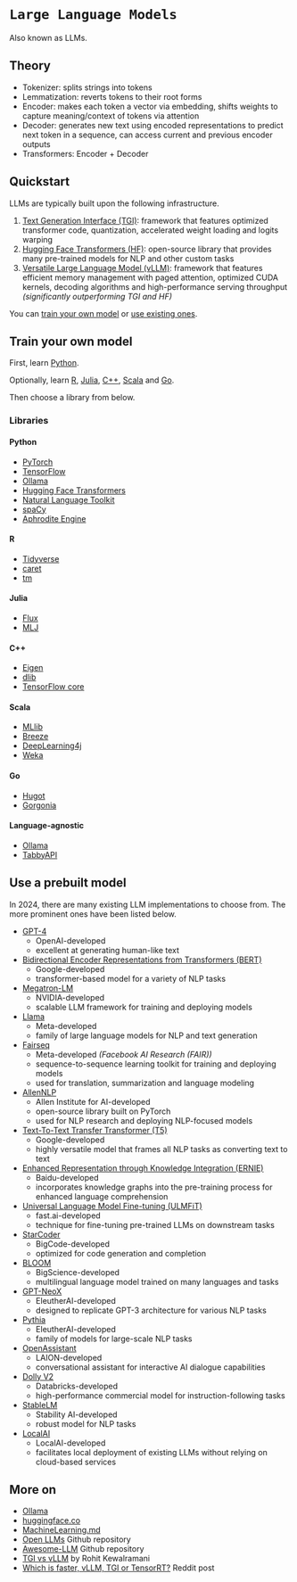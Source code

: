 # `Large Language Models`

Also known as LLMs.

## Theory 

* Tokenizer: splits strings into tokens
* Lemmatization: reverts tokens to their root forms
* Encoder: makes each token a vector via embedding, shifts weights to capture meaning/context of tokens via attention
* Decoder: generates new text using encoded representations to predict next token in a sequence, can access current and previous encoder outputs
* Transformers: Encoder + Decoder

## Quickstart

LLMs are typically built upon the following infrastructure.

1. [Text Generation Interface (TGI)](https://huggingface.co/docs/text-generation-inference/en/index): framework that features optimized transformer code, quantization, accelerated weight loading and logits warping
2. [Hugging Face Transformers (HF)](https://github.com/huggingface/transformers): open-source library that provides many pre-trained models for NLP and other custom tasks
3. [Versatile Large Language Model (vLLM)](https://github.com/vllm-project/vllm): framework that features efficient memory management with paged attention, optimized CUDA kernels, decoding algorithms and high-performance serving throughput *(significantly outperforming TGI and HF)*

You can [train your own model](#train-your-own-model) or [use existing ones](#use-a-prebuilt-model).

## Train your own model

First, learn [Python](https://learnxinyminutes.com/docs/python/).

Optionally, learn [R](https://learnxinyminutes.com/docs/r/), [Julia](https://learnxinyminutes.com/docs/julia/), [C++](https://learnxinyminutes.com/docs/c++/), [Scala](https://learnxinyminutes.com/docs/scala/) and [Go](https://learnxinyminutes.com/docs/go/).

Then choose a library from below.

### Libraries

#### Python

* [PyTorch](https://pytorch.org/)
* [TensorFlow](https://www.tensorflow.org/)
* [Ollama](https://ollama.com/)
* [Hugging Face Transformers](https://huggingface.co/docs/transformers/en/index)
* [Natural Language Toolkit](https://www.nltk.org/)
* [spaCy](https://spacy.io/)
* [Aphrodite Engine](https://github.com/PygmalionAI/aphrodite-engine)

#### R

* [Tidyverse](https://www.tidyverse.org/packages/)
* [caret](https://topepo.github.io/caret/)
* [tm](https://cran.r-project.org/web/packages/tm/index.html) 

#### Julia

* [Flux](https://fluxml.ai/Flux.jl/stable/)
* [MLJ](https://juliaai.github.io/MLJ.jl/dev/)

#### C++

* [Eigen](https://eigen.tuxfamily.org/index.php?title=Main_Page) 
* [dlib](http://dlib.net/)
* [TensorFlow core](https://www.tensorflow.org/api_docs/cc)

#### Scala

* [MLlib](https://spark.apache.org/mllib/) 
* [Breeze](https://github.com/scalanlp/breeze) 
* [DeepLearning4j](https://deeplearning4j.konduit.ai/) 
* [Weka](https://www.weka.io/)

#### Go

* [Hugot](https://github.com/knights-analytics/hugot)
* [Gorgonia](https://gorgonia.org/)

#### Language-agnostic

* [Ollama](https://ollama.com/)
* [TabbyAPI](https://github.com/theroyallab/tabbyAPI)

## Use a prebuilt model

In 2024, there are many existing LLM implementations to choose from. The more prominent ones have been listed below.

* [GPT-4](https://openai.com/index/gpt-4/)
    * OpenAI-developed
    * excellent at generating human-like text
* [Bidirectional Encoder Representations from Transformers (BERT)](https://research.google/pubs/bert-pre-training-of-deep-bidirectional-transformers-for-language-understanding/)
    * Google-developed
    * transformer-based model for a variety of NLP tasks
* [Megatron-LM](https://huggingface.co/docs/accelerate/en/usage_guides/megatron_lm)
    * NVIDIA-developed
    * scalable LLM framework for training and deploying models
* [Llama](https://llama.meta.com/)
    * Meta-developed
    * family of large language models for NLP and text generation 
* [Fairseq](https://ai.meta.com/tools/fairseq/)
    * Meta-developed *(Facebook AI Research (FAIR))*
    * sequence-to-sequence learning toolkit for training and deploying models 
    * used for translation, summarization and language modeling
* [AllenNLP](https://allenai.org/allennlp)
    * Allen Institute for AI-developed
    * open-source library built on PyTorch
    * used for NLP research and deploying NLP-focused models
* [Text-To-Text Transfer Transformer (T5)](https://huggingface.co/docs/transformers/en/model_doc/t5)
    * Google-developed 
    * highly versatile model that frames all NLP tasks as converting text to text
* [Enhanced Representation through Knowledge Integration (ERNIE)](http://research.baidu.com/Blog/index-view?id=183) 
    * Baidu-developed
    * incorporates knowledge graphs into the pre-training process for enhanced language comprehension
* [Universal Language Model Fine-tuning (ULMFiT)](https://paperswithcode.com/method/ulmfit)
    * fast.ai-developed
    * technique for fine-tuning pre-trained LLMs on downstream tasks
* [StarCoder](https://huggingface.co/bigcode/starcoder)
    * BigCode-developed
    * optimized for code generation and completion
* [BLOOM](https://huggingface.co/bigscience/bloom)
    * BigScience-developed
    * multilingual language model trained on many languages and tasks
* [GPT-NeoX](https://huggingface.co/docs/transformers/en/model_doc/gpt_neox)
    * EleutherAI-developed
    * designed to replicate GPT-3 architecture for various NLP tasks
* [Pythia](https://www.eleuther.ai/papers-blog/pythia-a-suite-for-analyzing-large-language-modelsacross-training-and-scaling)
    * EleutherAI-developed
    * family of models for large-scale NLP tasks
* [OpenAssistant](https://huggingface.co/OpenAssistant)
    * LAION-developed
    * conversational assistant for interactive AI dialogue capabilities
* [Dolly V2](https://huggingface.co/databricks/dolly-v2-12b)
    * Databricks-developed
    * high-performance commercial model for instruction-following tasks
* [StableLM](https://github.com/Stability-AI/StableLM)
    * Stability AI-developed
    * robust model for NLP tasks
* [LocalAI](https://localai.io/)
    * LocalAI-developed
    * facilitates local deployment of existing LLMs without relying on cloud-based services

## More on

* [Ollama](https://ollama.com/)
* [huggingface.co](https://huggingface.co/)
* [MachineLearning.md](./MachineLearning.md)
* [Open LLMs](https://github.com/eugeneyan/open-llms) Github repository
* [Awesome-LLM](https://github.com/Hannibal046/Awesome-LLM) Github repository
* [TGI vs vLLM](https://medium.com/@rohit.k/tgi-vs-vllm-making-informed-choices-for-llm-deployment-37c56d7ff705) by Rohit Kewalramani
* [Which is faster, vLLM, TGI or TensorRT?](https://www.reddit.com/r/LocalLLaMA/comments/1cb8i7f/which_is_faster_vllm_tgi_or_tensorrt/) Reddit post

